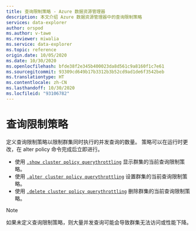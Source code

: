 ```yaml
---
title: 查询限制策略 - Azure 数据资源管理器
description: 本文介绍 Azure 数据资源管理器中的查询限制策略
services: data-explorer
author: orspod
ms.author: v-tawe
ms.reviewer: miwalia
ms.service: data-explorer
ms.topic: reference
origin.date: 10/05/2020
ms.date: 10/30/2020
ms.openlocfilehash: bfde38f2e345b400023da8d561c9a8160f1c7e61
ms.sourcegitcommit: 93309cd649b17b3312b3b52cd9ad1de6f3542beb
ms.translationtype: HT
ms.contentlocale: zh-CN
ms.lasthandoff: 10/30/2020
ms.locfileid: "93106782"
---
```

# <a name="query-throttling-policy"></a>查询限制策略

定义查询限制策略以限制群集同时执行的并发查询的数量。 策略可以在运行时更改，在 alter policy 命令完成后立即进行。

* 使用 [`.show cluster policy querythrottling`](query-throttling-policy-commands.md#show-cluster-policy-querythrottling) 显示群集的当前查询限制策略。
* 使用 [`.alter cluster policy querythrottling`](query-throttling-policy-commands.md#alter-cluster-policy-querythrottling) 设置群集的当前查询限制策略。
* 使用 [`.delete cluster policy querythrottling`](query-throttling-policy-commands.md#delete-cluster-policy-querythrottling) 删除群集的当前查询限制策略。

> [!NOTE]
> 如果未定义查询限制策略，则大量并发查询可能会导致群集无法访问或性能下降。

